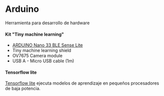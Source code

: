 # Arduino

Herramienta para desarrollo de hardware 

#### Kit "Tiny machine learning"

* [ARDUINO Nano 33 BLE Sense Lite](https://store-usa.arduino.cc/products/arduino-nano-33-ble-sense)
* Tiny machine learning shield
* OV7675 Camera module
* USB A - Micro USB cable (1m)

#### Tensorflow lite

[Tensorflow lite](https://www.tensorflow.org/lite/microcontrollers?hl=es-419) ejecuta modelos de aprendizaje en pequeños procesadores de baja potencia.
